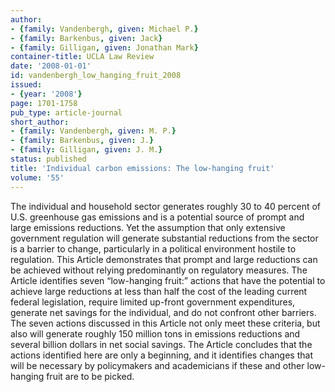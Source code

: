 ```yaml
---
author:
- {family: Vandenbergh, given: Michael P.}
- {family: Barkenbus, given: Jack}
- {family: Gilligan, given: Jonathan Mark}
container-title: UCLA Law Review
date: '2008-01-01'
id: vandenbergh_low_hanging_fruit_2008
issued:
- {year: '2008'}
page: 1701-1758
pub_type: article-journal
short_author:
- {family: Vandenbergh, given: M. P.}
- {family: Barkenbus, given: J.}
- {family: Gilligan, given: J. M.}
status: published
title: 'Individual carbon emissions: The low-hanging fruit'
volume: '55'
---
```

The individual and household sector generates roughly 30 to 40 percent of U.S. greenhouse gas emissions and is a potential source of prompt and large emissions reductions. Yet the assumption that only extensive government regulation will generate substantial reductions from the sector is a barrier to change, particularly in a political environment hostile to regulation. This Article demonstrates that prompt and large reductions can be achieved without relying predominantly on regulatory measures. The Article identifies seven &#8220;low-hanging fruit:&#8221; actions that have the potential to achieve large reductions at less than half the cost of the leading current federal legislation, require limited up-front government expenditures, generate net savings for the individual, and do not confront other barriers. The seven actions discussed in this Article not only meet these criteria, but also will generate roughly 150 million tons in emissions reductions and several billion dollars in net social savings. The Article concludes that the actions identified here are only a beginning, and it identifies changes that will be necessary by policymakers and academicians if these and other low-hanging fruit are to be picked.
